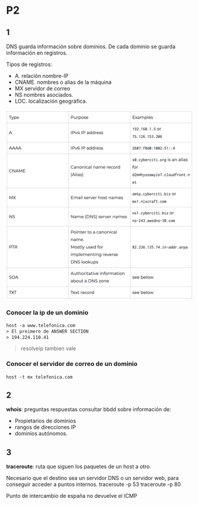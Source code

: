 

# P2

## 1
DNS guarda información sobre dominios. De cada dominio se guarda información en registros.

Tipos de registros:
- A. relación nombre-IP
- CNAME. nombres o alias de la máquina
- MX servidor de correo
- NS nombres asociados.
- LOC. localización geográfica.

![](../images/registries.png)

### Conocer la ip de un dominio
```
host -a www.telefonica.com
> El preimero de ANSWER SECTION
> 194.224.110.41
```
> resolveip tambien vale

### Conocer el servidor de correo de un dominio
```
host -t mx telefonica.com
```

## 2

**whois**: preguntas respuestas consultar bbdd sobre información de:
- Propietarios de dominios
- rangos de direcciones IP
- dominios autónomos.


## 3

**traceroute**: ruta que siguen los paquetes de un host a otro.

Necesario que el destino sea un servidor DNS o un servidor web, para conseguir acceder a puntos internos.
traceroute -p 53
traceroute -p 80

Punto de intercambio de españa no devuelve el ICMP